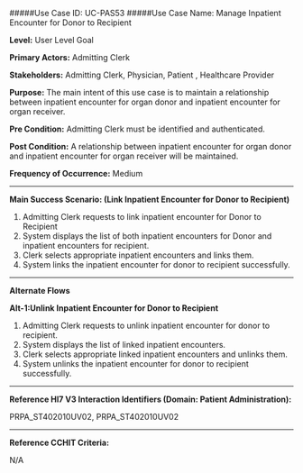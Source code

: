 #####Use Case ID: UC-PAS53
#####Use Case Name: Manage Inpatient Encounter for Donor to Recipient

**Level:**                     User Level Goal

**Primary Actors:**            Admitting Clerk

**Stakeholders:**              Admitting Clerk, Physician, Patient , Healthcare Provider

**Purpose:**                   The main intent of this use case is to maintain a relationship between inpatient encounter for organ donor and inpatient encounter for organ receiver.

**Pre Condition:**             Admitting Clerk must be identified and authenticated.

**Post Condition:**           A relationship between inpatient encounter for organ donor and inpatient encounter for organ receiver will be maintained.

**Frequency of Occurrence:**   Medium
__________________________________________________________
**Main Success Scenario: (Link Inpatient Encounter for Donor to Recipient)**

1. Admitting Clerk requests to link inpatient encounter for Donor to Recipient
2. System displays the list of both inpatient encounters for Donor and inpatient encounters for recipient.
3. Clerk selects appropriate inpatient encounters and links them.
4. System links the inpatient encounter for donor to recipient successfully.

_______________________________________________________________________________
**Alternate Flows** 

**Alt-1:Unlink Inpatient Encounter for Donor to Recipient**

1. Admitting Clerk requests to unlink inpatient encounter for donor to recipient.
2. System displays the list of linked inpatient encounters.
3. Clerk selects appropriate linked inpatient encounters and unlinks them.
4. System unlinks the inpatient encounter for donor to recipient successfully.

________________________________________________________________________
**Reference Hl7 V3 Interaction Identifiers (Domain: Patient Administration):**

PRPA_ST402010UV02, PRPA_ST402010UV02
_______________________________________________________________
**Reference CCHIT Criteria:**

N/A
